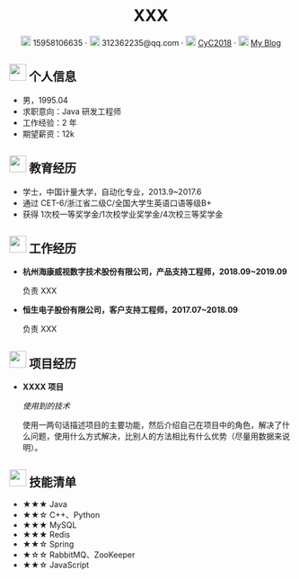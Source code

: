  <center>
     <h1>XXX</h1>
     <div>
         <span>
             <img src="assets/phone-solid.svg" width="18px">
             15958106635
         </span>
         ·
         <span>
             <img src="assets/envelope-solid.svg" width="18px">
             312362235@qq.com
         </span>
         ·
         <span>
             <img src="assets/github-brands.svg" width="18px">
             <a href="https://github.com/CyC2018">CyC2018</a>
         </span>
         ·
         <span>
             <img src="assets/rss-solid.svg" width="18px">
             <a href="#">My Blog</a>
         </span>
     </div>
 </center>

 ## <img src="assets/info-circle-solid.svg" width="30px"> 个人信息 

 - 男，1995.04
 - 求职意向：Java 研发工程师
 - 工作经验：2 年
 - 期望薪资：12k

## <img src="assets/graduation-cap-solid.svg" width="30px"> 教育经历

- 学士，中国计量大学，自动化专业，2013.9~2017.6
- 通过 CET-6/浙江省二级C/全国大学生英语口语等级B+
- 获得 1次校一等奖学金/1次校学业奖学金/4次校三等奖学金

## <img src="assets/briefcase-solid.svg" width="30px"> 工作经历

- **杭州海康威视数字技术股份有限公司，产品支持工程师，2018.09~2019.09**

   负责 XXX

- **恒生电子股份有限公司，客户支持工程师，2017.07~2018.09**

   负责 XXX

## <img src="assets/project-diagram-solid.svg" width="30px"> 项目经历

- **XXXX 项目**

  *使用到的技术*

  使用一两句话描述项目的主要功能，然后介绍自己在项目中的角色，解决了什么问题，使用什么方式解决，比别人的方法相比有什么优势（尽量用数据来说明）。

## <img src="assets/tools-solid.svg" width="30px"> 技能清单

- ★★★ Java
- ★★☆ C++、Python
- ★★★ MySQL
- ★★★ Redis
- ★★☆ Spring
- ★☆☆ RabbitMQ、ZooKeeper
- ★★☆ JavaScript